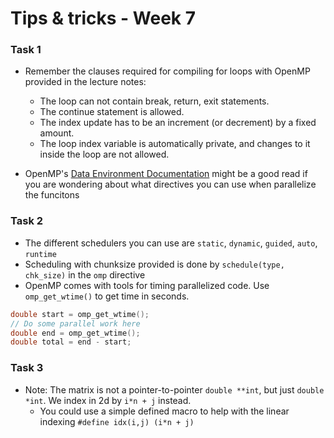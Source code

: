 # Tips & tricks - Week 7

### Task 1

- Remember the clauses required for compiling for loops with OpenMP provided in the lecture notes:
    - The loop can not contain break, return, exit statements.
    - The continue statement is allowed.
    - The index update has to be an increment (or decrement) by a fixed amount.
    - The loop index variable is automatically private, and changes to it inside the loop are not allowed.

- OpenMP's [Data Environment Documentation](https://www.openmp.org/wp-content/uploads/OpenMP4.0.0.pdf#G4.1010806) might be a good read if you are wondering about what directives you can use when parallelize the funcitons


### Task 2

- The different schedulers you can use are `static`, `dynamic`, `guided`, `auto`, `runtime`
- Scheduling with chunksize provided is done by `schedule(type, chk_size)` in the `omp` directive
- OpenMP comes with tools for timing parallelized code. Use `omp_get_wtime()` to get time in seconds.
```c
double start = omp_get_wtime();
// Do some parallel work here
double end = omp_get_wtime();
double total = end - start;
```

### Task 3

- Note: The matrix is not a pointer-to-pointer `double **int`, but just `double *int`. We index in 2d by `i*n + j` instead.
    - You could use a simple defined macro to help with the linear indexing `#define idx(i,j) (i*n + j)`
